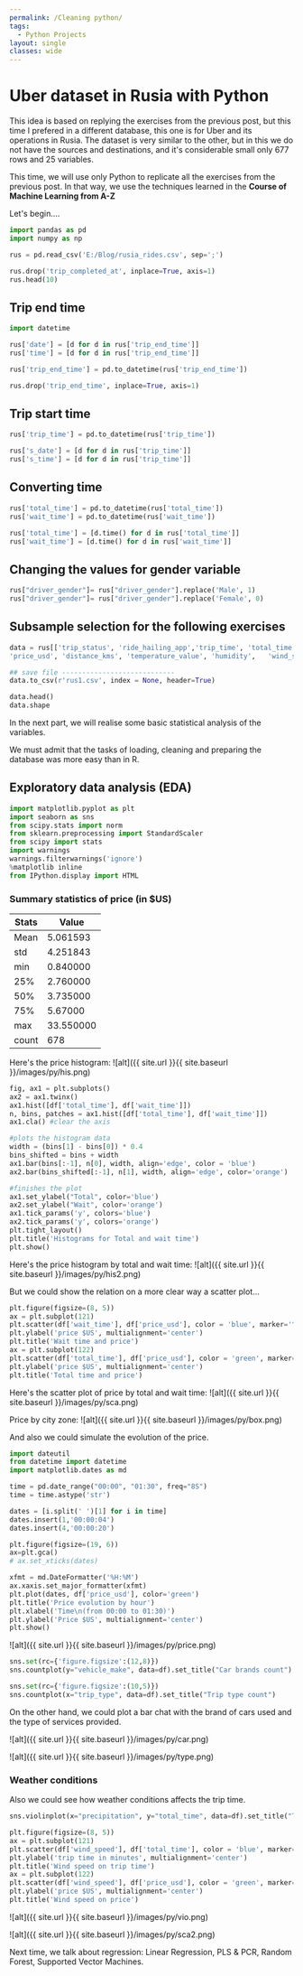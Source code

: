 ```yaml
---
permalink: /Cleaning python/
tags: 
  - Python Projects
layout: single
classes: wide
---
```



# Uber dataset in Rusia with Python

This idea is based on replying the exercises from the previous post, but this time I prefered in a different database, this one is for Uber 
and its operations in Rusia. The dataset is very similar to the other, but in this we do not have the sources and destinations, and it's 
considerable small only 677 rows and 25 variables.

This time, we will use only Python to replicate all the exercises from the previous post. In that way, we use the techniques learned in the **Course of Machine Learning from A-Z**

Let's begin....

```python
import pandas as pd 
import numpy as np

rus = pd.read_csv('E:/Blog/rusia_rides.csv', sep=';')

rus.drop('trip_completed_at', inplace=True, axis=1)
rus.head(10)
```


## Trip end time

```python
import datetime

rus['date'] = [d for d in rus['trip_end_time']]
rus['time'] = [d for d in rus['trip_end_time']]

rus['trip_end_time'] = pd.to_datetime(rus['trip_end_time'])

rus.drop('trip_end_time', inplace=True, axis=1)
```

## Trip start time
```python
rus['trip_time'] = pd.to_datetime(rus['trip_time'])

rus['s_date'] = [d for d in rus['trip_time']]
rus['s_time'] = [d for d in rus['trip_time']]
```

## Converting time
```python
rus['total_time'] = pd.to_datetime(rus['total_time'])
rus['wait_time'] = pd.to_datetime(rus['wait_time'])

rus['total_time'] = [d.time() for d in rus['total_time']]
rus['wait_time'] = [d.time() for d in rus['wait_time']]
```

## Changing the values for gender variable
```python
rus["driver_gender"]= rus["driver_gender"].replace('Male', 1)
rus["driver_gender"]= rus["driver_gender"].replace('Female', 0)
```

## Subsample selection for the following exercises

```python
data = rus[['trip_status', 'ride_hailing_app','trip_time', 'total_time', 'wait_time', 'trip_type',	'surge_multiplier', 'vehicle_make',	'driver_gender', 'trip_map_image_url',
'price_usd', 'distance_kms', 'temperature_value', 'humidity',	'wind_speed',	'cloudness',	'weather_main',	'weather_desc',	'precipitation']]

## save file ----------------------------
data.to_csv(r'rus1.csv', index = None, header=True)

data.head()
data.shape
```

In the next part, we will realise some basic statistical analysis of the variables.

We must admit that the tasks of loading, cleaning and preparing the database was more easy than in R.

## Exploratory data analysis (EDA)

```python
import matplotlib.pyplot as plt
import seaborn as sns
from scipy.stats import norm
from sklearn.preprocessing import StandardScaler
from scipy import stats
import warnings
warnings.filterwarnings('ignore')
%matplotlib inline
from IPython.display import HTML
```

###  Summary statistics of price (in $US)

 
| Stats | Value      |
|-------|------------|
| Mean  | 5\.061593  |
| std   | 4\.251843  |
| min   | 0\.840000  |
| 25%   | 2\.760000  |
| 50%   | 3\.735000  |
| 75%   | 5\.67000   |
| max   | 33\.550000 |
| count | 678        |


Here's the price histogram: ![alt]({{ site.url }}{{ site.baseurl }}/images/py/his.png)

```python
fig, ax1 = plt.subplots()
ax2 = ax1.twinx()
ax1.hist([df['total_time'], df['wait_time']])
n, bins, patches = ax1.hist([df['total_time'], df['wait_time']])
ax1.cla() #clear the axis

#plots the histogram data
width = (bins[1] - bins[0]) * 0.4
bins_shifted = bins + width
ax1.bar(bins[:-1], n[0], width, align='edge', color = 'blue')
ax2.bar(bins_shifted[:-1], n[1], width, align='edge', color='orange')

#finishes the plot
ax1.set_ylabel("Total", color='blue')
ax2.set_ylabel("Wait", color='orange')
ax1.tick_params('y', colors='blue')
ax2.tick_params('y', colors='orange')
plt.tight_layout()
plt.title('Histograms for Total and wait time')
plt.show()
```

Here's the price histogram by total and wait time: ![alt]({{ site.url }}{{ site.baseurl }}/images/py/his2.png)

But we could show the relation on a more clear way a scatter plot...

```python
plt.figure(figsize=(8, 5))
ax = plt.subplot(121)
plt.scatter(df['wait_time'], df['price_usd'], color = 'blue', marker='^')
plt.ylabel('price $US', multialignment='center')
plt.title('Wait time and price')
ax = plt.subplot(122)
plt.scatter(df['total_time'], df['price_usd'], color = 'green', marker='*')
plt.ylabel('price $US', multialignment='center')
plt.title('Total time and price')
```

Here's the scatter plot of price by total and wait time: ![alt]({{ site.url }}{{ site.baseurl }}/images/py/sca.png)

Price by city zone: ![alt]({{ site.url }}{{ site.baseurl }}/images/py/box.png)

And also we could simulate the evolution of the price.

```python
import dateutil
from datetime import datetime
import matplotlib.dates as md

time = pd.date_range("00:00", "01:30", freq="8S")
time = time.astype('str')

dates = [i.split(' ')[1] for i in time]
dates.insert(1,'00:00:04')
dates.insert(4,'00:00:20')

plt.figure(figsize=(19, 6))
ax=plt.gca()
# ax.set_xticks(dates)

xfmt = md.DateFormatter('%H:%M')
ax.xaxis.set_major_formatter(xfmt)
plt.plot(dates, df['price_usd'], color='green')
plt.title('Price evolution by hour')
plt.xlabel('Time\n(from 00:00 to 01:30)')
plt.ylabel('Price $US', multialignment='center')
plt.show()
```

![alt]({{ site.url }}{{ site.baseurl }}/images/py/price.png)

```python
sns.set(rc={'figure.figsize':(12,8)})
sns.countplot(y="vehicle_make", data=df).set_title("Car brands count")

sns.set(rc={'figure.figsize':(10,5)})
sns.countplot(x="trip_type", data=df).set_title("Trip type count")
```

On the other hand, we could plot a bar chat with the brand of cars used and the type of services provided.

![alt]({{ site.url }}{{ site.baseurl }}/images/py/car.png)

![alt]({{ site.url }}{{ site.baseurl }}/images/py/type.png)


### Weather conditions

Also we could see how weather conditions affects the trip time.


```python
sns.violinplot(x="precipitation", y="total_time", data=df).set_title("Trip time by precipitation condition")

plt.figure(figsize=(8, 5))
ax = plt.subplot(121)
plt.scatter(df['wind_speed'], df['total_time'], color = 'blue', marker='^')
plt.ylabel('trip time in minutes', multialignment='center')
plt.title('Wind speed on trip time')
ax = plt.subplot(122)
plt.scatter(df['wind_speed'], df['price_usd'], color = 'green', marker='*')
plt.ylabel('price $US', multialignment='center')
plt.title('Wind speed on price')
```

![alt]({{ site.url }}{{ site.baseurl }}/images/py/vio.png)

![alt]({{ site.url }}{{ site.baseurl }}/images/py/sca2.png)



Next time, we talk about regression: Linear Regression, PLS & PCR, Random Forest, Supported Vector Machines.

